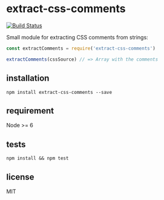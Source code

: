 # extract-css-comments
[![Build Status](https://travis-ci.org/gsantiago/extract-css-comments.svg?branch=master)](https://travis-ci.org/gsantiago/extract-css-comments)

Small module for extracting CSS comments from strings:

```js
const extractComments = require('extract-css-comments')

extractComments(cssSource) // => Array with the comments
```

## installation

`npm install extract-css-comments --save`

## requirement

Node >= 6

## tests

`npm install && npm test`

## license

MIT
